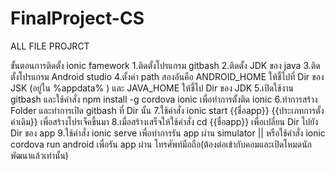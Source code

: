 # FinalProject-CS
ALL FILE PROJRCT


ขั้นตอนการติดตั้ง ionic famework
1.ติดตั้งโปรแกรม gitbash
2.ติดตั้ง JDK ของ java
3.ติดตั้งโปรแกรม Android studio 
4.ตั้งค่า path สองอันคือ ANDROID_HOME ให้ชี้ไปที่ Dir ของ JSK (อยู่ใน %appdata% ) และ JAVA_HOME ให้ชี้ไป Dir ของ JDK
5.เปิดใช้งาน gitbash และใช้คำสั่ง npm install -g cordova ionic เพื่อทำการตั้งติด ionic 
6.ทำการสร้าง Folder และทำการเปิด gitbash ที่ Dir นั้น
7.ใช้คำสั่ง  ionic start {{ชื่อapp}} {{ประเภทการตั้งค่าเดิม}}  เพื่อสร้างโปรเจ็คขึ้นมา
8.เมื่อสร้างเสร็จให้ใช้คำสั่ง cd {{ชื่อapp}} เพื่อเปลี่ยน Dir ไปยัง Dir ของ app
9.ใช้คำสั่ง ionic serve เพื่อทำการรัน app ผ่าน simulator || หรือใช้คำสั่ง ionic cordova run android เพื่อรัน app  ผ่าน  โทรศัพท์มือถือ(ต้องต่อเข้ากับคอมและเปิดโหมดนักพัฒนาแล้วเท่านั้น)

